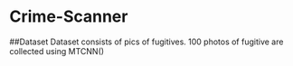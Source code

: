# Crime-Scanner
##Dataset
 Dataset consists of pics of fugitives. 100 photos of fugitive are collected using MTCNN()
